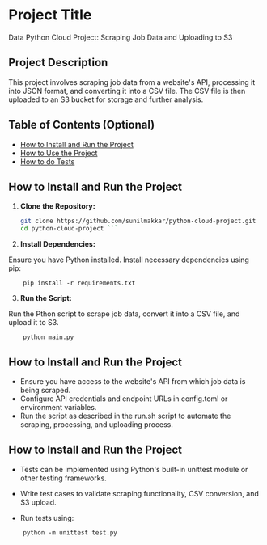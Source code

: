 # Project Title

Data Python Cloud Project: Scraping Job Data and Uploading to S3

## Project Description

This project involves scraping job data from a website's API, processing it into JSON format, and converting it into a CSV file. The CSV file is then uploaded to an S3 bucket for storage and further analysis.

## Table of Contents (Optional)

- [How to Install and Run the Project](#how-to-install-and-run-the-project)
- [How to Use the Project](#how-to-use-the-project)
- [How to do Tests](#how-to-do-tests)

## How to Install and Run the Project

1. **Clone the Repository:**

   ```bash
   git clone https://github.com/sunilmakkar/python-cloud-project.git
   cd python-cloud-project ```

2. **Install Dependencies:**

Ensure you have Python installed. Install necessary dependencies using pip:

```
    pip install -r requirements.txt
```

3. **Run the Script:**

Run the Pthon script to scrape job data, convert it into a CSV file, and upload it to S3.

```
    python main.py
```
## How to Install and Run the Project

- Ensure you have access to the website's API from which job data is being scraped.
- Configure API credentials and endpoint URLs in config.toml or environment variables.
- Run the script as described in the run.sh script to automate the scraping, processing, and uploading process.

## How to Install and Run the Project

- Tests can be implemented using Python's built-in unittest module or other testing frameworks.
- Write test cases to validate scraping functionality, CSV conversion, and S3 upload.

- Run tests using:

```
    python -m unittest test.py
```
